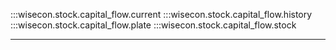 :::wisecon.stock.capital_flow.current
:::wisecon.stock.capital_flow.history
:::wisecon.stock.capital_flow.plate
:::wisecon.stock.capital_flow.stock

-----
